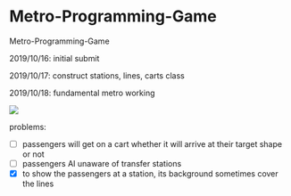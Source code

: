 # Metro-Programming-Game
Metro-Programming-Game

2019/10/16: initial submit

2019/10/17: construct stations, lines, carts class

2019/10/18: fundamental metro working 

![]( https://i.pinimg.com/originals/a8/71/27/a87127e951a84bb09c115e006c2f20c5.gif )

problems:

- [ ] passengers will get on a cart whether it will arrive at their target shape or not
- [ ] passengers AI unaware of transfer stations
- [x] to show the passengers at a station, its background sometimes cover the lines